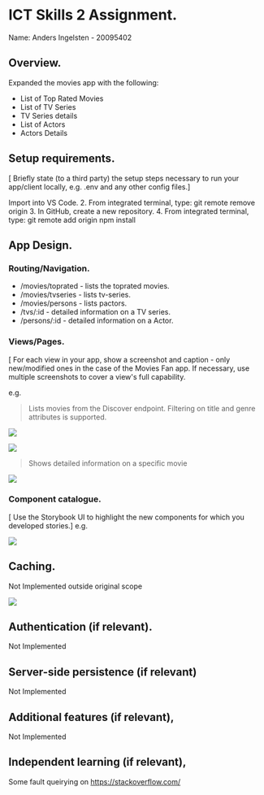 
# ICT Skills 2 Assignment.

Name: Anders Ingelsten - 20095402

## Overview.

Expanded the movies app with the following:

+ List of Top Rated Movies
+ List of TV Series
+ TV Series details
+ List of Actors
+ Actors Details

## Setup requirements.

[ Briefly state (to a third party) the setup steps necessary to run your app/client locally, e.g. .env and any other config files.]

Import into VS Code.
2. From integrated terminal, type: 
git remote remove origin
3. In GitHub, create a new repository.
4. From integrated terminal, type: 
git remote add origin <new-repo-url>
npm install

## App Design.

### Routing/Navigation.

+ /movies/toprated - lists the toprated movies.
+ /movies/tvseries - lists tv-series.
+ /movies/persons - lists pactors.
+ /tvs/:id - detailed information on a TV series.
+ /persons/:id - detailed information on a Actor.

### Views/Pages.

[ For each view in your app, show a screenshot and caption - only new/modified ones in the case of the Movies Fan app. If necessary, use multiple screenshots to cover a view's full capability.

e.g.
>Lists movies from the Discover endpoint. Filtering on title and genre attributes is supported.

![][d1]

![][d2]

>Shows detailed information on a specific movie

![][detail]


### Component catalogue.

[ Use the Storybook UI to highlight the new components for which you developed stories.]
e.g.

![][stories]

## Caching.

Not Implemented outside original scope

![][caching]

## Authentication (if relevant).

Not Implemented

## Server-side persistence (if relevant)

Not Implemented

## Additional features (if relevant),

Not Implemented

## Independent learning (if relevant),

Some fault queirying on https://stackoverflow.com/ 

[d1]: ./public/discover1.png
[d2]: ./public/discover2.png
[detail]: ./public/detail.png
[caching]: ./public/caching.png
[stories]: ./public/stories.png